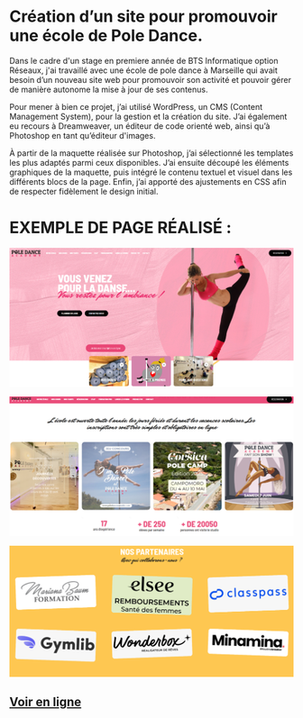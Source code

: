 # Création d’un site pour promouvoir une école de Pole Dance. 

Dans le cadre d'un stage en premiere année de BTS Informatique option Réseaux, j'ai travaillé avec une école de pole dance à Marseille qui avait besoin d’un nouveau site web pour promouvoir son activité et pouvoir gérer de manière autonome la mise à jour de ses contenus.

Pour mener à bien ce projet, j’ai utilisé WordPress, un CMS (Content Management System), pour la gestion et la création du site. 
J’ai également eu recours à Dreamweaver, un éditeur de code orienté web, ainsi qu’à Photoshop en tant qu’éditeur d'images.


À partir de la maquette réalisée sur Photoshop, j’ai sélectionné les templates les plus adaptés parmi ceux disponibles. J’ai ensuite découpé les éléments graphiques de la maquette, puis intégré le contenu textuel et visuel dans les différents blocs de la page. Enfin, j’ai apporté des ajustements en CSS afin de respecter fidèlement le design initial.


# EXEMPLE DE PAGE RÉALISÉ : 

![Exemple De Page](./poleDanceAcceuil.png)

![Exemple De Page](./poleDance2.png)

![Exemple De Page](./poleDancePartenaires.png)

## [Voir en ligne](https://www.poledancemarseille.com/)
